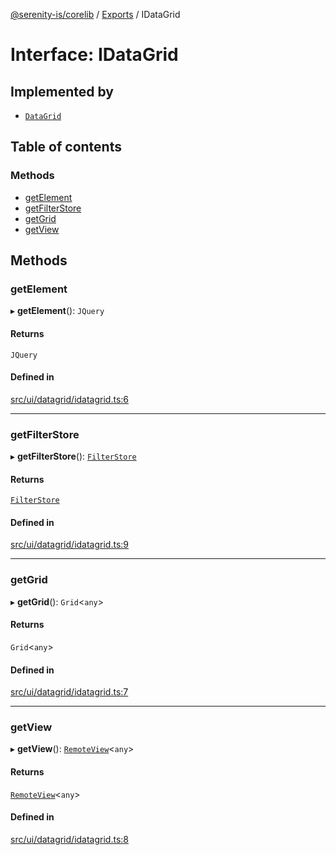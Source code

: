 [@serenity-is/corelib](../README.md) / [Exports](../modules.md) / IDataGrid

# Interface: IDataGrid

## Implemented by

- [`DataGrid`](../classes/DataGrid.md)

## Table of contents

### Methods

- [getElement](IDataGrid.md#getelement)
- [getFilterStore](IDataGrid.md#getfilterstore)
- [getGrid](IDataGrid.md#getgrid)
- [getView](IDataGrid.md#getview)

## Methods

### getElement

▸ **getElement**(): `JQuery`

#### Returns

`JQuery`

#### Defined in

[src/ui/datagrid/idatagrid.ts:6](https://github.com/serenity-is/serenity/blob/master/packages/corelib/src/ui/datagrid/idatagrid.ts#L6)

___

### getFilterStore

▸ **getFilterStore**(): [`FilterStore`](../classes/FilterStore.md)

#### Returns

[`FilterStore`](../classes/FilterStore.md)

#### Defined in

[src/ui/datagrid/idatagrid.ts:9](https://github.com/serenity-is/serenity/blob/master/packages/corelib/src/ui/datagrid/idatagrid.ts#L9)

___

### getGrid

▸ **getGrid**(): `Grid`<`any`\>

#### Returns

`Grid`<`any`\>

#### Defined in

[src/ui/datagrid/idatagrid.ts:7](https://github.com/serenity-is/serenity/blob/master/packages/corelib/src/ui/datagrid/idatagrid.ts#L7)

___

### getView

▸ **getView**(): [`RemoteView`](../classes/RemoteView.md)<`any`\>

#### Returns

[`RemoteView`](../classes/RemoteView.md)<`any`\>

#### Defined in

[src/ui/datagrid/idatagrid.ts:8](https://github.com/serenity-is/serenity/blob/master/packages/corelib/src/ui/datagrid/idatagrid.ts#L8)
